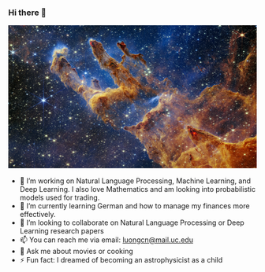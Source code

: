 ### Hi there 👋
![alt text](https://github.com/CatLuong0106/CatLuong0106/blob/main/background.png)

- 🔭 I’m working on Natural Language Processing, Machine Learning, and Deep Learning. I also love Mathematics and am looking into probabilistic models used for trading. 
- 🌱 I’m currently learning German and how to manage my finances more effectively. 
- 👯 I’m looking to collaborate on Natural Language Processing or Deep Learning research papers
- 📫 You can reach me via email: luongcn@mail.uc.edu
- 💬 Ask me about movies or cooking
- ⚡ Fun fact: I dreamed of becoming an astrophysicist as a child
<!--
**CatLuong0106/CatLuong0106** is a ✨ _special_ ✨ repository because its `README.md` (this file) appears on your GitHub profile.

Here are some ideas to get you started:

- 🔭 I’m currently working on ...
- 🌱 I’m currently learning ...
- 👯 I’m looking to collaborate on ...
- 🤔 I’m looking for help with ...
- 💬 Ask me about ...
- 📫 How to reach me: ...
- 😄 Pronouns: ...
- ⚡ Fun fact: ...
-->
